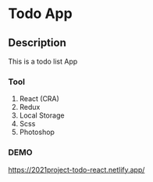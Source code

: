 # Todo App

## Description

This is a todo list App

### Tool 
1. React (CRA)
2. Redux
3. Local Storage
4. Scss
5. Photoshop


### DEMO
https://2021project-todo-react.netlify.app/
